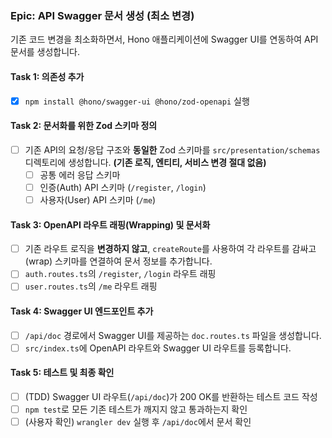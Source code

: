 ### **Epic: API Swagger 문서 생성 (최소 변경)**

기존 코드 변경을 최소화하면서, Hono 애플리케이션에 Swagger UI를 연동하여 API 문서를 생성합니다.

#### **Task 1: 의존성 추가**

- [x] `npm install @hono/swagger-ui @hono/zod-openapi` 실행

#### **Task 2: 문서화를 위한 Zod 스키마 정의**

- [ ] 기존 API의 요청/응답 구조와 **동일한** Zod 스키마를 `src/presentation/schemas` 디렉토리에 생성합니다. **(기존 로직, 엔티티, 서비스 변경 절대 없음)**
    - [ ] 공통 에러 응답 스키마
    - [ ] 인증(Auth) API 스키마 (`/register`, `/login`)
    - [ ] 사용자(User) API 스키마 (`/me`)

#### **Task 3: OpenAPI 라우트 래핑(Wrapping) 및 문서화**

- [ ] 기존 라우트 로직을 **변경하지 않고**, `createRoute`를 사용하여 각 라우트를 감싸고(wrap) 스키마를 연결하여 문서 정보를 추가합니다.
- [ ] `auth.routes.ts`의 `/register`, `/login` 라우트 래핑
- [ ] `user.routes.ts`의 `/me` 라우트 래핑

#### **Task 4: Swagger UI 엔드포인트 추가**

- [ ] `/api/doc` 경로에서 Swagger UI를 제공하는 `doc.routes.ts` 파일을 생성합니다.
- [ ] `src/index.ts`에 OpenAPI 라우트와 Swagger UI 라우트를 등록합니다.

#### **Task 5: 테스트 및 최종 확인**

- [ ] (TDD) Swagger UI 라우트(`/api/doc`)가 200 OK를 반환하는 테스트 코드 작성
- [ ] `npm test`로 모든 기존 테스트가 깨지지 않고 통과하는지 확인
- [ ] (사용자 확인) `wrangler dev` 실행 후 `/api/doc`에서 문서 확인
